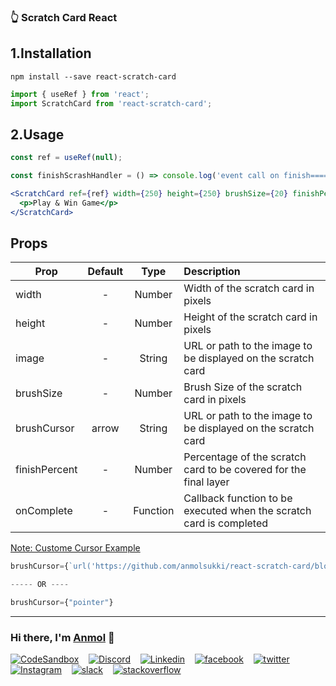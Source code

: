 ### 👆 Scratch Card React

## 1.Installation

```
npm install --save react-scratch-card
```

```jsx
import { useRef } from 'react';
import ScratchCard from 'react-scratch-card';
```

## 2.Usage

```jsx
const ref = useRef(null);
```

```jsx
const finishScrashHandler = () => console.log('event call on finish=====>>');
```

```jsx
<ScratchCard ref={ref} width={250} height={250} brushSize={20} finishPercent={50} onComplete={() => finishScrashHandler()} image="https://github.com/anmolsukki/react-scratch-card/blob/master/src/coupon.png">
  <p>Play & Win Game</p>
</ScratchCard>
```

## Props

| Prop          | Default |   Type   | Description                                                         |
| ------------- | :-----: | :------: | :------------------------------------------------------------------ |
| width         |    -    |  Number  | Width of the scratch card in pixels                                 |
| height        |    -    |  Number  | Height of the scratch card in pixels                                |
| image         |    -    |  String  | URL or path to the image to be displayed on the scratch card        |
| brushSize     |    -    |  Number  | Brush Size of the scratch card in pixels                            |
| brushCursor   |  arrow  |  String  | URL or path to the image to be displayed on the scratch card        |
| finishPercent |    -    |  Number  | Percentage of the scratch card to be covered for the final layer    |
| onComplete    |    -    | Function | Callback function to be executed when the scratch card is completed |

<u>Note: Custome Cursor Example</u>

```jsx
brushCursor={`url('https://github.com/anmolsukki/react-scratch-card/blob/master/src/brush-paint.png'), auto;`}

----- OR ----

brushCursor={"pointer"}
```

---

### Hi there, I'm [Anmol](https://www.linkedin.com/in/anmolsukki/) 👋

[![CodeSandbox](https://img.shields.io/badge/Codesandbox-000000?style=flat-round&logo=CodeSandbox)](https://codesandbox.io/u/anmolsukki)&nbsp;&nbsp;&nbsp;
[![Discord](https://img.shields.io/badge/Discord-%235865F2.svg?style=flat-round&logo=discord&logoColor=white)](https://discord.gg/zMkSphwHjE)&nbsp;&nbsp;&nbsp;
[![Linkedin](https://img.shields.io/badge/-LinkedIn-blue?style=flat-round&logo=Linkedin&logoColor=white&link=https://www.linkedin.com/in/anmolsukki/)](https://www.linkedin.com/in/anmolsukki/)&nbsp;&nbsp;&nbsp;
[![facebook](https://aleen42.github.io/badges/src/facebook.svg)](https://www.facebook.com/Anmolsukki/)&nbsp;&nbsp;&nbsp;
[![twitter](https://aleen42.github.io/badges/src/twitter.svg)](https://twitter.com/anmolsukki)&nbsp;&nbsp;&nbsp;
[![Instagram](https://img.shields.io/badge/-Instagram-e4405f?style=flat-round&logo=Instagram&logoColor=white)](https://www.instagram.com/anmolsukki/)&nbsp;&nbsp;&nbsp;
[![slack](https://aleen42.github.io/badges/src/slack.svg)](https://join.slack.com/t/anmolsukki/shared_invite/zt-k7cfber5-JVl_kGaNdNqvwsMADPiUWg)&nbsp;&nbsp;&nbsp;
[![stackoverflow](https://aleen42.github.io/badges/src/stackoverflow.svg)](https://stackoverflow.com/users/10825957/anmol-kumar-singh)
